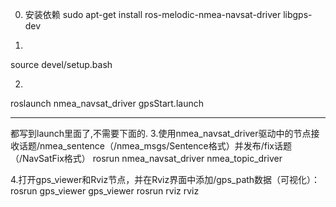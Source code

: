 0. 安装依赖
sudo apt-get install ros-melodic-nmea-navsat-driver libgps-dev

1. 
source devel/setup.bash

2. 
roslaunch nmea_navsat_driver gpsStart.launch


---
都写到launch里面了,不需要下面的.
3.使用nmea_navsat_driver驱动中的节点接收话题/nmea_sentence（/nmea_msgs/Sentence格式）并发布/fix话题（/NavSatFix格式）
rosrun nmea_navsat_driver nmea_topic_driver

4.打开gps_viewer和Rviz节点，并在Rviz界面中添加/gps_path数据（可视化）：
rosrun gps_viewer gps_viewer
rosrun rviz rviz


